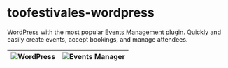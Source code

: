 # toofestivales-wordpress

[WordPress](https://wordpress.org/) with the most popular [Events Management plugin](http://wp-events-plugin.com/).
Quickly and easily create events, accept bookings, and manage attendees.

|![WordPress](https://www.davidstreams.com/wp-content/uploads/2016/03/wordpress-logo.png "WordPress")|![Events Manager](http://d1mkunav5pg7l3.cloudfront.net/wp-content/themes/wp-events-plugin/images/logo-header.png "Events Manager")|
| ------------- |:-------------:|
